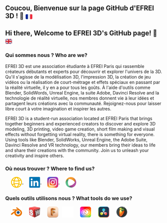 <h2> Coucou, Bienvenue sur la page GitHub d'EFREI 3D ! 👋 <img align="center" alt"French Flag" width="22px" src="https://raw.githubusercontent.com/EFREI-3D/.github/main/profile/pictures/fr-flag.png"/> </h2>
<h2> Hi there, Welcome to EFREI 3D's GitHub page! 👋 <img align="center" alt"UK Flag" width="22px" src="https://raw.githubusercontent.com/EFREI-3D/.github/main/profile/pictures/uk-flag.png"/> </h2>


<h3> Qui sommes nous ? Who are we? </h3>

EFREI 3D est une association étudiante à EFREI Paris qui rassemble créateurs débutants et experts pour découvrir et explorer l'univers de la 3D. Qu'il s'agisse de la modélisation 3D, l'impression 3D, la création de jeu vidéos ou la réalisation de court-métrage et effets spéciaux en passant par la réalité virtuelle, il y en a pour tous les goûts. À l'aide d'outils comme Blender, SolidWords, Unreal Engine, la suite Adobe, Davinci Resolve and la technologie de réalité virtuelle, nos membres donnent vie à leur idées et partagent leurs créations avec la communauté.
Rejoignez-nous pour laisser libre court à votre imagination et inspirer les autres.

EFREI 3D is a student-run association located at EFREI Paris that brings together beginners and experienced creators to discover and explore 3D modeling, 3D printing, video game creation, short film making and visual effects without forgetting virtual reality, there is something for everyone. Using tools like Blender, SolidWorks, Unreal Engine, the Adobe Suite, Davinci Resolve and VR technology, our members bring their ideas to life and share their creations with the community. Join us to unleash your creativity and inspire others.

<h3>Où nous trouver ? Where to find us?</h3>
<p>
     
    <a href="https://www.efrei3d.fr/" target="_blank">
        <img align="center" alt="Website" width="36px" src="https://raw.githubusercontent.com/EFREI-3D/.github/main/profile/pictures/website.png" />
    </a>
     
    <a href="https://www.linkedin.com/company/efrei-3d/" target="_blank">
        <img align="center" alt="LinkedIn" width="36px" src="https://raw.githubusercontent.com/EFREI-3D/.github/main/profile/pictures/linkedin.png" />
    </a>
     
    <a href="https://www.instagram.com/efrei3d/" target="_blank">
        <img align="center" alt="Instagram" width="36px" src="https://raw.githubusercontent.com/EFREI-3D/.github/main/profile/pictures/instagram.png" />
    </a>
      
    <a href="https://www.helloasso.com/associations/efrei-3d/" target="_blank">
        <img align="center" alt="HelloAsso" width="36px" src="https://raw.githubusercontent.com/EFREI-3D/.github/main/profile/pictures/helloasso.png" />
    </a>
</p>


<h3>Quels outils utilisons nous ? What tools do we use?</h3>
<p>
     
    <img align="center" alt="Blender" width="36px" src="https://raw.githubusercontent.com/EFREI-3D/.github/main/profile/pictures/blender.png" />
     
    <img align="center" alt="SolidWorks" width="36px" src="https://raw.githubusercontent.com/EFREI-3D/.github/main/profile/pictures/solidworks.png" />
     
    <img align="center" alt="Autodesk Fusion360" width="36px" src="https://raw.githubusercontent.com/EFREI-3D/.github/main/profile/pictures/autodesk-fusion360.png" />
     
    <img align="center" alt="Unreal Engine" width="36px" src="https://raw.githubusercontent.com/EFREI-3D/.github/main/profile/pictures/unreal-engine.png" />
     
    <img align="center" alt="Adobe Creative Suite" width="36px" src="https://raw.githubusercontent.com/EFREI-3D/.github/main/profile/pictures/adobe-creative-suite.png" />
     
    <img align="center" alt="Davinci Resolve" width="36px" src="https://raw.githubusercontent.com/EFREI-3D/.github/main/profile/pictures/davinci-resolve.png" />
     
    <img align="center" alt="FL Studio" width="36px" src="https://raw.githubusercontent.com/EFREI-3D/.github/main/profile/pictures/fl-studio.png" />
</p>
<br>
<br>
